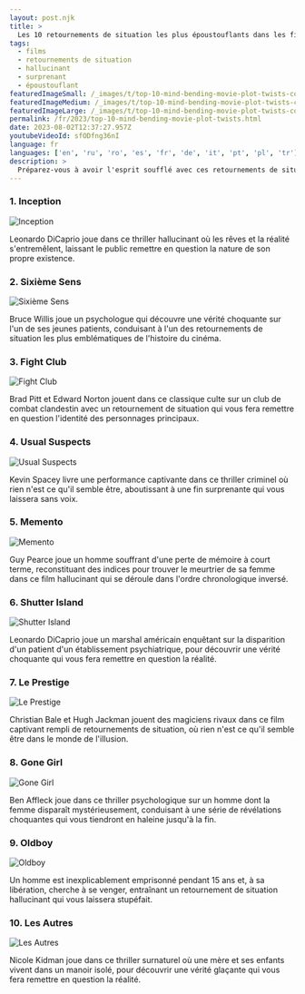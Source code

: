 ```yaml
---
layout: post.njk
title: >
  Les 10 retournements de situation les plus époustouflants dans les films
tags:
  - films
  - retournements de situation
  - hallucinant
  - surprenant
  - époustouflant
featuredImageSmall: /_images/t/top-10-mind-bending-movie-plot-twists-cover-fr-small.webp
featuredImageMedium: /_images/t/top-10-mind-bending-movie-plot-twists-cover-fr-medium.webp
featuredImageLarge: /_images/t/top-10-mind-bending-movie-plot-twists-cover-fr-large.webp
permalink: /fr/2023/top-10-mind-bending-movie-plot-twists.html
date: 2023-08-02T12:37:27.957Z
youtubeVideoId: sfODfng36nI
language: fr
languages: ['en', 'ru', 'ro', 'es', 'fr', 'de', 'it', 'pt', 'pl', 'tr']
description: >
  Préparez-vous à avoir l'esprit soufflé avec ces retournements de situation à couper le souffle dans les films qui vous laisseront remettre en question tout ce que vous pensiez savoir. Des boucles temporelles hallucinantes aux révélations de personnages choquantes, ces films vous tiendront en haleine jusqu'à la fin.
---
```


### 1. Inception

![Inception](/_images/7/7cce095ef6a215db1a834d7a4f05782d-medium.webp)

Leonardo DiCaprio joue dans ce thriller hallucinant où les rêves et la réalité s'entremêlent, laissant le public remettre en question la nature de son propre existence.

### 2. Sixième Sens

![Sixième Sens](/_images/6/6131d971829dfc0c7cd75124f1a3dac3-medium.webp)

Bruce Willis joue un psychologue qui découvre une vérité choquante sur l'un de ses jeunes patients, conduisant à l'un des retournements de situation les plus emblématiques de l'histoire du cinéma.

### 3. Fight Club

![Fight Club](/_images/9/9fd45c33a3132bad70c0733c2c00fd47-medium.webp)

Brad Pitt et Edward Norton jouent dans ce classique culte sur un club de combat clandestin avec un retournement de situation qui vous fera remettre en question l'identité des personnages principaux.

### 4. Usual Suspects

![Usual Suspects](/_images/b/b7c02c4a070e3cfaab1b23bb07f9362c-medium.webp)

Kevin Spacey livre une performance captivante dans ce thriller criminel où rien n'est ce qu'il semble être, aboutissant à une fin surprenante qui vous laissera sans voix.

### 5. Memento

![Memento](/_images/a/a6114332593aa58762c6d0a27c213b02-medium.webp)

Guy Pearce joue un homme souffrant d'une perte de mémoire à court terme, reconstituant des indices pour trouver le meurtrier de sa femme dans ce film hallucinant qui se déroule dans l'ordre chronologique inversé.

### 6. Shutter Island

![Shutter Island](/_images/e/eb5f054c9dbfd88ed20d7dfda7a7e418-medium.webp)

Leonardo DiCaprio joue un marshal américain enquêtant sur la disparition d'un patient d'un établissement psychiatrique, pour découvrir une vérité choquante qui vous fera remettre en question la réalité.

### 7. Le Prestige

![Le Prestige](/_images/2/2f23c04221287ffcb9ef362c1d38515a-medium.webp)

Christian Bale et Hugh Jackman jouent des magiciens rivaux dans ce film captivant rempli de retournements de situation, où rien n'est ce qu'il semble être dans le monde de l'illusion.

### 8. Gone Girl

![Gone Girl](/_images/4/46666539a87b8f781d5623a9521db50f-medium.webp)

Ben Affleck joue dans ce thriller psychologique sur un homme dont la femme disparaît mystérieusement, conduisant à une série de révélations choquantes qui vous tiendront en haleine jusqu'à la fin.

### 9. Oldboy

![Oldboy](/_images/3/385d5cac5ef9b6070399cb7dec37c7a8-medium.webp)

Un homme est inexplicablement emprisonné pendant 15 ans et, à sa libération, cherche à se venger, entraînant un retournement de situation hallucinant qui vous laissera stupéfait.

### 10. Les Autres

![Les Autres](/_images/3/35063fb446c093f964bca970f2e96072-medium.webp)

Nicole Kidman joue dans ce thriller surnaturel où une mère et ses enfants vivent dans un manoir isolé, pour découvrir une vérité glaçante qui vous fera remettre en question la réalité.

